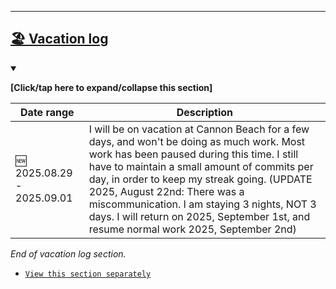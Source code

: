 ***

## [🏖️ Vacation log](#-Vacation-log)

<details open><summary><p><b>[Click/tap here to expand/collapse this section]</b></p></summary>

| Date range | Description |
|------------|-------------|
| 🆕️ 2025.08.29 - 2025.09.01 | I will be on vacation at Cannon Beach for a few days, and won't be doing as much work. Most work has been paused during this time. I still have to maintain a small amount of commits per day, in order to keep my streak going. (UPDATE 2025, August 22nd: There was a miscommunication. I am staying 3 nights, NOT 3 days. I will return on 2025, September 1st, and resume normal work 2025, September 2nd) |

_End of vacation log section._

- [`View this section separately`](/Segments/Vacation-log/README.md)
